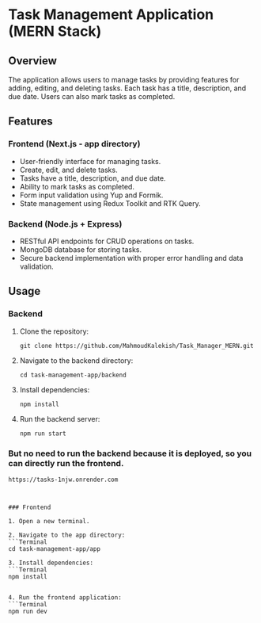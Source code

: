 # Task Management Application (MERN Stack)

## Overview

The application allows users to manage tasks by providing features for adding, editing, and deleting tasks. Each task has a title, description, and due date. Users can also mark tasks as completed.

## Features

### Frontend (Next.js - app directory)

- User-friendly interface for managing tasks.
- Create, edit, and delete tasks.
- Tasks have a title, description, and due date.
- Ability to mark tasks as completed.
- Form input validation using Yup and Formik.
- State management using Redux Toolkit and RTK Query.

### Backend (Node.js + Express)

- RESTful API endpoints for CRUD operations on tasks.
- MongoDB database for storing tasks.
- Secure backend implementation with proper error handling and data validation.

## Usage

### Backend

1. Clone the repository:
   ```Terminal
   git clone https://github.com/MahmoudKalekish/Task_Manager_MERN.git

2. Navigate to the backend directory:
   ```Terminal
   cd task-management-app/backend

3. Install dependencies:
   ```Terminal
   npm install

4. Run the backend server:
   ```Terminal
   npm run start

 ### But no need to run the backend because it is deployed, so you can directly run the frontend.
   ```Terminal
https://tasks-1njw.onrender.com



### Frontend

1. Open a new terminal.

2. Navigate to the app directory:
   ```Terminal
   cd task-management-app/app

3. Install dependencies:
   ```Terminal
   npm install


4. Run the frontend application:
   ```Terminal
   npm run dev

